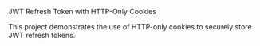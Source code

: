 JWT Refresh Token with HTTP-Only Cookies

This project demonstrates the use of HTTP-only cookies to securely store JWT refresh tokens.
